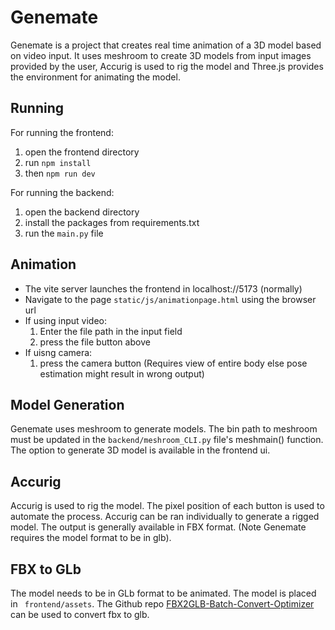 # Genemate

Genemate is a project that creates real time animation of a 3D model based on video input. It uses meshroom to create 3D models from input images provided by the user, Accurig is used to rig the model and Three.js provides the environment for animating the model.

## Running

For running the frontend:
1. open the frontend directory
2. run ``` npm install ```
3. then ``` npm run dev ```

For running the backend:
1. open the backend directory
2. install the packages from requirements.txt
3. run the ```main.py``` file

## Animation
- The vite server launches the frontend in localhost://5173 (normally)
- Navigate to the page ```static/js/animationpage.html``` using the browser url
- If using input video:
  1. Enter the file path in the input field
  2. press the file button above
- If uisng camera:
  1. press the camera button (Requires view of entire body else pose estimation might result in wrong output)


## Model Generation
Genemate uses meshroom to generate models. The bin path to meshroom must be updated in the ```backend/meshroom_CLI.py``` file's meshmain() function. The option to generate 3D model is available in the frontend ui.

## Accurig
Accurig is used to rig the model. The pixel position of each button is used to automate the process. Accurig can be ran individually to generate a rigged model. The output is generally available in FBX format. (Note Genemate requires the model format to be in glb).

## FBX to GLb
The model needs to be in GLb format to be animated. The model is placed in ``` frontend/assets```. The Github repo [FBX2GLB-Batch-Convert-Optimizer](https://github.com/crazyramirez/FBX2GLB-Batch-Convert-Optimizer) can be used to convert fbx to glb.
